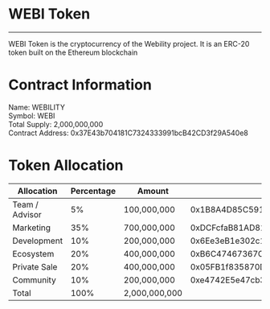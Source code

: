 # WEBI Token
---
WEBI Token is the cryptocurrency of the Webility project. It is an ERC-20 token built on the Ethereum blockchain

# Contract Information

Name: WEBILITY  
Symbol: WEBI  
Total Supply: 2,000,000,000  
Contract Address: 0x37E43b704181C7324333991bcB42CD3f29A540e8

# Token Allocation

| Allocation      | Percentage | Amount        | Wallet Address                            |
|-----------------|------------|---------------|-------------------------------------------|
| Team / Advisor  | 5%         | 100,000,000   | 0x1B8A4D85C591343614cB59139E693126f6108B9e |
| Marketing       | 35%        | 700,000,000   | 0xDCFcfaB81AD816ACdb7F19e0739af23254C63B5e |
| Development     | 10%        | 200,000,000   | 0x6Ee3eB1e302c166c53C443875043642A2dFa2d86 |
| Ecosystem       | 20%        | 400,000,000   | 0xB6C47467367C63bC56cF217069C484eCB62e7621 |
| Private Sale    | 20%        | 400,000,000   | 0x05FB1f835870DD3B0A599135b541B158E3c6F160 |
| Community       | 10%        | 200,000,000   | 0xe4742E5e47cb3b0Fe8814871E6Aa66c5C76e81bf |
| Total           | 100%       | 2,000,000,000 |                                           |
